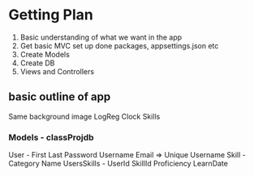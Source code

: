 # Getting Plan

1. Basic understanding of what we want in the app
2. Get basic MVC set up done packages, appsettings.json etc
3. Create Models
4. Create DB
5. Views and Controllers


## basic outline of app
Same background image
LogReg
Clock
Skills

### Models - classProjdb
User - First Last Password Username Email => Unique Username
Skill - Category Name
UsersSkills - UserId SkillId Proficiency LearnDate